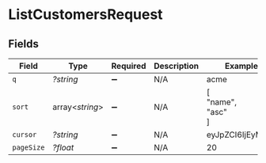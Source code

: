 # ListCustomersRequest


## Fields

| Field              | Type               | Required           | Description        | Example            |
| ------------------ | ------------------ | ------------------ | ------------------ | ------------------ |
| `q`                | *?string*          | :heavy_minus_sign: | N/A                | acme               |
| `sort`             | array<*string*>    | :heavy_minus_sign: | N/A                | [<br/>"name",<br/>"asc"<br/>] |
| `cursor`           | *?string*          | :heavy_minus_sign: | N/A                | eyJpZCI6IjEyMyJ9   |
| `pageSize`         | *?float*           | :heavy_minus_sign: | N/A                | 20                 |